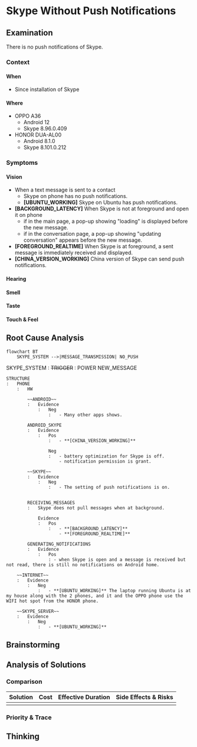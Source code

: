 # Skype Without Push Notifications

## Examination
[problem overview]: #
[a problem can be the output or input of a process. For output, it can be a bad output. For input, it can be a waste of resources]: #

There is no push notifications of Skype.

### Context

#### When
[Specification: year, season, daytime, during & after some events, duration]: #

- Since installation of Skype

#### Where
[Localization]: #

- OPPO A36
	- Android 12
	- Skype 8.96.0.409
- HONOR DUA-AL00
	- Android 8.1.0
	- Skype 8.101.0.212

### Symptoms
[avoid biases]: #
[comparison between actuation and expectation]: #
[collect evidence used by hypothesis built in the root cause analysis phrase]: #
[specification: location, degree]: #

#### Vision

- When a text message is sent to a contact
	- Skype on phone has no push notifications.
	- **[UBUNTU_WORKING]** Skype on Ubuntu has push notifications.
- **[BACKGROUND_LATENCY]** When Skype is not at foreground and open it on phone
	- if in the main page, a pop-up showing "loading" is displayed before the new message.
	- if in the conversation page, a pop-up showing "updating conversation" appears before the new message.
- **[FOREGROUND_REALTIME]** When Skype is at foreground, a sent message is immediately received and displayed.
- **[CHINA_VERSION_WORKING]** China version of Skype can send push notifications.

#### Hearing

#### Smell

#### Taste

#### Touch & Feel

## Root Cause Analysis
[backward cause reasoning for general problems]: #
[
process
	- stable
		- expected
		- unexpected
	- human	
]: #
[recursive trouble shooting for expected process to an atomic level (build hypothesis, use evidence (examination  + unit tests))]: #

```mermaid
flowchart BT
	SKYPE_SYSTEM -->|MESSAGE_TRANSMISSION| NO_PUSH	
```

SKYPE_SYSTEM
:	~~TRIGGER~~
	:	POWER
		NEW_MESSAGE
		
	STRUCTURE
	:	PHONE
		:	HW
		
			~~ANDROID~~
			:	Evidence
				:	Neg
					:	- Many other apps shows.
			
			ANDROID_SKYPE
			:	Evidence
				:	Pos
					:	- **[CHINA_VERSION_WORKING]**
					
					Neg
					:	- battery optimization for Skype is off.
						- notification permission is grant.
			
			~~SKYPE~~
			:	Evidence
				:	Neg
					:	- The setting of push notifications is on.
	
			
			RECEIVING_MESSAGES
			:	Skype does not pull messages when at background.
			
				Evidence
				:	Pos
					:	- **[BACKGROUND_LATENCY]**
						- **[FOREGROUND_REALTIME]**

			GENERATING_NOTIFICATIONS
			:	Evidence
				:	Pos
					: - when Skype is open and a message is received but not read, there is still no notifications on Android home.
			
		~~INTERNET~~
		:	Evidence
			:	Neg
				:	- **[UBUNTU_WORKING]** The laptop running Ubuntu is at my house along with the 2 phones, and it and the OPPO phone use the WIFI hot spot from the HONOR phone.
				
		~~SKYPE_SERVER~~
		:	Evidence
			:	Neg
				:	- **[UBUNTU_WORKING]**
	

## Brainstorming
[removal of touchable physical objects is applicable]: #
[replacement V.S repair. Localize the problem to an atomic level where fixing it components is more expensive than replacing it as a whole]: #
 
## Analysis of Solutions


### Comparison
| Solution | Cost | Effective Duration | Side Effects & Risks |
| --- | --- | --- | --- |
|||||

### Priority & Trace
[try from treatments to prevention based on time bound]: #

## Thinking
[Lessons learned from this experience]: #


<!--stackedit_data:
eyJoaXN0b3J5IjpbLTE3NTk2NjI1OTVdfQ==
-->